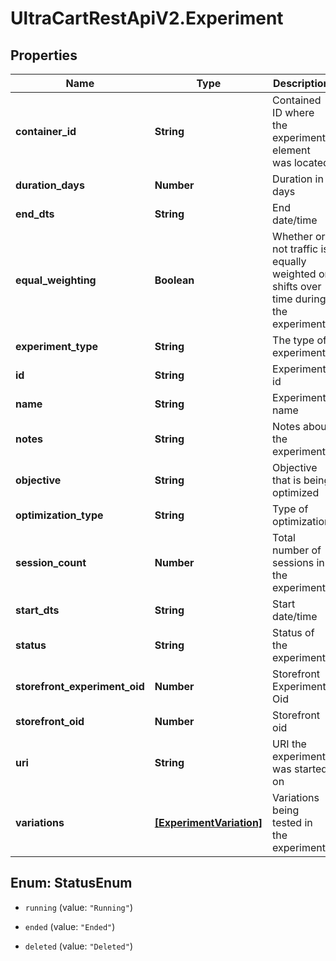 # UltraCartRestApiV2.Experiment

## Properties
Name | Type | Description | Notes
------------ | ------------- | ------------- | -------------
**container_id** | **String** | Contained ID where the experiment element was located | [optional] 
**duration_days** | **Number** | Duration in days | [optional] 
**end_dts** | **String** | End date/time | [optional] 
**equal_weighting** | **Boolean** | Whether or not traffic is equally weighted or shifts over time during the experiment | [optional] 
**experiment_type** | **String** | The type of experiment | [optional] 
**id** | **String** | Experiment id | [optional] 
**name** | **String** | Experiment name | [optional] 
**notes** | **String** | Notes about the experiment | [optional] 
**objective** | **String** | Objective that is being optimized | [optional] 
**optimization_type** | **String** | Type of optimization | [optional] 
**session_count** | **Number** | Total number of sessions in the experiment | [optional] 
**start_dts** | **String** | Start date/time | [optional] 
**status** | **String** | Status of the experiment | [optional] 
**storefront_experiment_oid** | **Number** | Storefront Experiment Oid | [optional] 
**storefront_oid** | **Number** | Storefront oid | [optional] 
**uri** | **String** | URI the experiment was started on | [optional] 
**variations** | [**[ExperimentVariation]**](ExperimentVariation.md) | Variations being tested in the experiment | [optional] 


<a name="StatusEnum"></a>
## Enum: StatusEnum


* `running` (value: `"Running"`)

* `ended` (value: `"Ended"`)

* `deleted` (value: `"Deleted"`)




